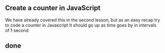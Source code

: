 ## Create a counter in JavaScript

We have already covered this in the second lesson, but as an easy recap try to code a counter in Javascript
It should go up as time goes by in intervals of 1 second

## done

<!-- 
code base
function delay(ms){
  return new Promise((res,rej)=>{
    setTimeout(()=>{
      res();
    },ms);
  });
}

let counter = 0;
async function counter_start(){
  while(true){
    await delay(1000);
    counter++;
    console.log(counter);
  }
}
counter_start();
 -->